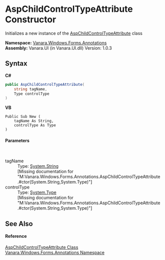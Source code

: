 # AspChildControlTypeAttribute Constructor 
 

Initializes a new instance of the <a href="580a9581-b5da-3ff1-8d43-8667a6d48a37">AspChildControlTypeAttribute</a> class

**Namespace:**&nbsp;<a href="600255aa-5477-7018-00f3-14fce5adebc9">Vanara.Windows.Forms.Annotations</a><br />**Assembly:**&nbsp;Vanara.UI (in Vanara.UI.dll) Version: 1.0.3

## Syntax

**C#**<br />
``` C#
public AspChildControlTypeAttribute(
	string tagName,
	Type controlType
)
```

**VB**<br />
``` VB
Public Sub New ( 
	tagName As String,
	controlType As Type
)
```


#### Parameters
&nbsp;<dl><dt>tagName</dt><dd>Type: <a href="http://msdn2.microsoft.com/en-us/library/s1wwdcbf" target="_blank">System.String</a><br />\[Missing <param name="tagName"/> documentation for "M:Vanara.Windows.Forms.Annotations.AspChildControlTypeAttribute.#ctor(System.String,System.Type)"\]</dd><dt>controlType</dt><dd>Type: <a href="http://msdn2.microsoft.com/en-us/library/42892f65" target="_blank">System.Type</a><br />\[Missing <param name="controlType"/> documentation for "M:Vanara.Windows.Forms.Annotations.AspChildControlTypeAttribute.#ctor(System.String,System.Type)"\]</dd></dl>

## See Also


#### Reference
<a href="580a9581-b5da-3ff1-8d43-8667a6d48a37">AspChildControlTypeAttribute Class</a><br /><a href="600255aa-5477-7018-00f3-14fce5adebc9">Vanara.Windows.Forms.Annotations Namespace</a><br />